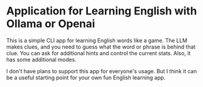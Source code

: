 # Application for Learning English with Ollama or Openai

This is a simple CLI app for learning English words like a game. The LLM makes clues, and you need to guess what the word or phrase is behind that clue. You can ask for additional hints and control the current stats. Also, it has some additional modes.

I don't have plans to support this app for everyone's usage. But I think it can be a useful starting point for your own fun English learning app.
